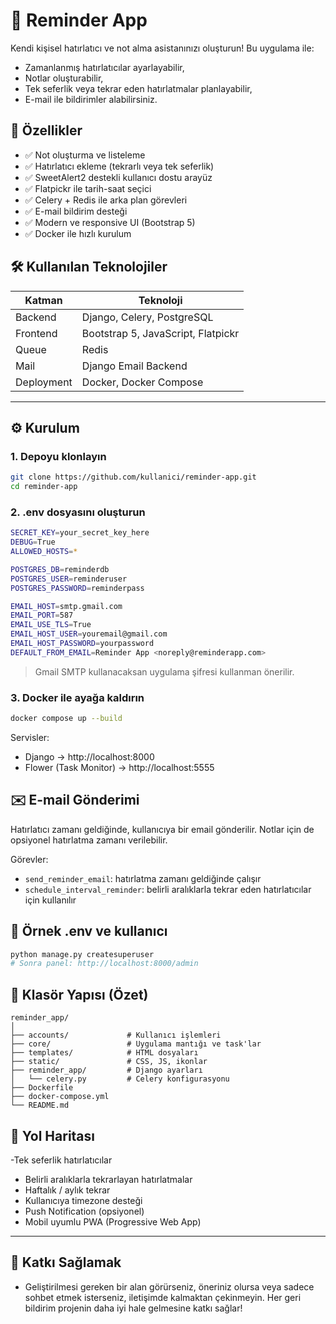 # 🧠 Reminder App

Kendi kişisel hatırlatıcı ve not alma asistanınızı oluşturun! Bu uygulama ile:

- Zamanlanmış hatırlatıcılar ayarlayabilir,
- Notlar oluşturabilir,
- Tek seferlik veya tekrar eden hatırlatmalar planlayabilir,
- E-mail ile bildirimler alabilirsiniz.

## 🚀 Özellikler

- ✅ Not oluşturma ve listeleme
- ✅ Hatırlatıcı ekleme (tekrarlı veya tek seferlik)
- ✅ SweetAlert2 destekli kullanıcı dostu arayüz
- ✅ Flatpickr ile tarih-saat seçici
- ✅ Celery + Redis ile arka plan görevleri
- ✅ E-mail bildirim desteği
- ✅ Modern ve responsive UI (Bootstrap 5)
- ✅ Docker ile hızlı kurulum

## 🛠️ Kullanılan Teknolojiler

| Katman       | Teknoloji                       |
|--------------|----------------------------------|
| Backend      | Django, Celery, PostgreSQL       |
| Frontend     | Bootstrap 5, JavaScript, Flatpickr |
| Queue        | Redis                            |
| Mail         | Django Email Backend             |
| Deployment   | Docker, Docker Compose           |

---

## ⚙️ Kurulum

### 1. Depoyu klonlayın
```bash
git clone https://github.com/kullanici/reminder-app.git
cd reminder-app
```

### 2. .env dosyasını oluşturun
```bash
SECRET_KEY=your_secret_key_here
DEBUG=True
ALLOWED_HOSTS=*

POSTGRES_DB=reminderdb
POSTGRES_USER=reminderuser
POSTGRES_PASSWORD=reminderpass

EMAIL_HOST=smtp.gmail.com
EMAIL_PORT=587
EMAIL_USE_TLS=True
EMAIL_HOST_USER=youremail@gmail.com
EMAIL_HOST_PASSWORD=yourpassword
DEFAULT_FROM_EMAIL=Reminder App <noreply@reminderapp.com>
```

> Gmail SMTP kullanacaksan uygulama şifresi kullanman önerilir.

### 3. Docker ile ayağa kaldırın

```bash
docker compose up --build
```

Servisler:

- Django → http://localhost:8000
- Flower (Task Monitor) → http://localhost:5555

## ✉️ E-mail Gönderimi
Hatırlatıcı zamanı geldiğinde, kullanıcıya bir email gönderilir. Notlar için de opsiyonel hatırlatma zamanı verilebilir.

Görevler:
- `send_reminder_email`: hatırlatma zamanı geldiğinde çalışır
- `schedule_interval_reminder`: belirli aralıklarla tekrar eden hatırlatıcılar için kullanılır

## 🧪 Örnek .env ve kullanıcı
```bash
python manage.py createsuperuser
# Sonra panel: http://localhost:8000/admin
```

## 📁 Klasör Yapısı (Özet)

```
reminder_app/
│
├── accounts/             # Kullanıcı işlemleri
├── core/                 # Uygulama mantığı ve task'lar
├── templates/            # HTML dosyaları
├── static/               # CSS, JS, ikonlar
├── reminder_app/         # Django ayarları
│   └── celery.py         # Celery konfigurasyonu
├── Dockerfile
├── docker-compose.yml
└── README.md
```

## 📌 Yol Haritası
-Tek seferlik hatırlatıcılar
- Belirli aralıklarla tekrarlayan hatırlatmalar
- Haftalık / aylık tekrar
- Kullanıcıya timezone desteği
- Push Notification (opsiyonel)
- Mobil uyumlu PWA (Progressive Web App)

---

## 💬 Katkı Sağlamak
- Geliştirilmesi gereken bir alan görürseniz, öneriniz olursa veya sadece sohbet etmek isterseniz, iletişimde kalmaktan çekinmeyin. Her geri bildirim projenin daha iyi hale gelmesine katkı sağlar!
